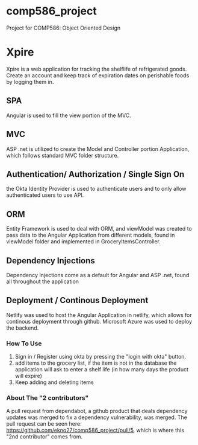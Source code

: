 # comp586_project
Project for COMP586: Object Oriented Design

# Xpire
Xpire is a web application for tracking the shelflife of refrigerated goods.
Create an account and keep track of expiration dates on perishable foods by logging them in.

## SPA
Angular is used to fill the view portion of the MVC. 

## MVC
ASP .net is utilized to create the Model and Controller portion Application, which follows standard MVC folder structure.

## Authentication/ Authorization / Single Sign On
the Okta Identity Provider is used to authenticate users and to only allow authenticated users to use API.


## ORM 
Entity Framework is used to deal with ORM, and viewModel was created to pass data to the Angular Application from different models, 
found in viewModel folder and implemented in GroceryItemsController. 

## Dependency Injections
Dependency Injections come as a default for Angular and ASP .net, found all throughout the application

## Deployment / Continous Deployment
Netlify was used to host the Angular Application in netlify, which allows for continous deployment through github. 
Microsoft Azure was used to deploy the backend.

### How To Use
1. Sign in / Register using okta by pressing the "login with okta" button. 
2. add items to the grocery list, if the item is not in the database the application will ask to enter a shelf life (in how many days
the product will expire)
3. Keep adding and deleting items

### About The "2 contributors"
A pull request from dependabot, a github product that deals dependency updates was merged to fix a dependency vulnerability, was merged. The pull request can be seen here: https://github.com/ekno27/comp586_project/pull/5, which is where this "2nd contributor" comes from. 

